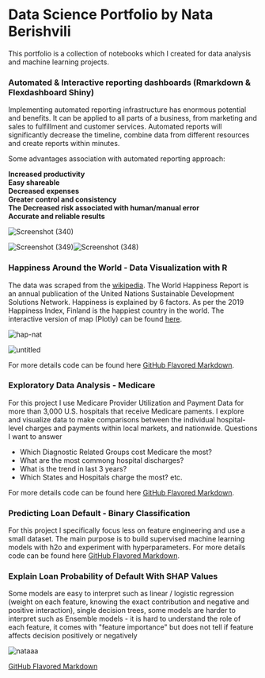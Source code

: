 # Data Science Portfolio by Nata Berishvili

This portfolio is a collection of notebooks which I created for data analysis and machine learning projects.

### Automated & Interactive reporting dashboards (Rmarkdown & Flexdashboard Shiny)

Implementing automated reporting infrastructure has enormous potential and benefits. It can be applied to all parts of a business, from marketing and sales to fulfillment and customer services. Automated reports will significantly decrease the timeline, combine data from different resources and create reports within minutes.

Some advantages association with automated reporting approach:

**Increased productivity  
Easy shareable  
Decreased expenses  
Greater control and consistency  
The Decreased risk associated with human/manual error  
Accurate and reliable results** 

![Screenshot (340)](https://user-images.githubusercontent.com/50959111/89591210-9ee6e180-d817-11ea-8e48-72b35b0d2377.png)

![Screenshot (349)](https://user-images.githubusercontent.com/50959111/89756186-c8ba3580-daaf-11ea-905c-499ae56a8d04.png)![Screenshot (348)](https://user-images.githubusercontent.com/50959111/89756190-cbb52600-daaf-11ea-9d37-9fdec4387331.png)


### Happiness Around the World - Data Visualization with R


The data was scraped from the [wikipedia](https://en.wikipedia.org/wiki/World_Happiness_Report).
The World Happiness Report is an annual publication of the United Nations Sustainable Development Solutions Network. Happiness is explained by 6 factors. As per the 2019 Happiness Index, Finland is the happiest country in the world.
The interactive version of map (Plotly) can be found [here](https://plot.ly/~nataberishvili/9/?fbclid=IwAR1_SeAYlIe_Kc2gp-AlTnV7o7blV77eEiXuRSK81Ajs72JDrKVyxuMvLqI#/.embed).

![hap-nat](https://user-images.githubusercontent.com/50959111/73878371-6c3c3c00-4828-11ea-8514-b867b21cad68.png)


![untitled](https://user-images.githubusercontent.com/50959111/76675545-d5823e00-6590-11ea-8dfc-ad4b8e35a98d.png)

For more details code can be found here [GitHub Flavored Markdown](https://github.com/nataberishvili/happiness_data_visualization_r).




### Exploratory Data Analysis - Medicare


For this project I use Medicare Provider Utilization and Payment Data for more than 3,000 U.S. hospitals that receive Medicare paments. I explore and visualize data to make comparisons between the individual hospital-level charges and payments within local markets, and nationwide. 
Questions I want to answer 

- Which Diagnostic Related Groups cost Medicare the most?
- What are the most commong hospital discharges? 
- What is the trend in last 3 years?
- Which States and Hospitals charge the most? etc.


For more details code can be found here [GitHub Flavored Markdown](https://github.com/nataberishvili/Exploratory_data_analysis_medicare).


### Predicting Loan Default - Binary Classification

For this project I specifically focus less on feature engineering and use a small dataset. The main purpose is to build supervised machine learning models with h2o and experiment with hyperparameters.
For more details code can be found here [GitHub Flavored Markdown](https://github.com/nataberishvili/h2o_rf_gbm_stacked_ensambles_loan_default/blob/master/h2o-rf-gbm-stacked.ipynb).



### Explain Loan Probability of Default With SHAP Values

Some models are easy to interpret such as linear / logistic regression (weight on each feature, knowing the exact contribution and negative and positive interaction), single decision trees, some models are harder to interpret such as Ensemble models - it is hard to understand the role of each feature, it comes with "feature importance" but does not tell if feature affects decision positively or negatively

![nataaa](https://user-images.githubusercontent.com/50959111/74569704-07c85d80-4f49-11ea-8d6d-4f3c9fb3a999.png)

[GitHub Flavored Markdown](https://github.com/nataberishvili/explain_loan_probabiity_of_default/blob/master/SHAP_VALUES_NATA.ipynb) 


